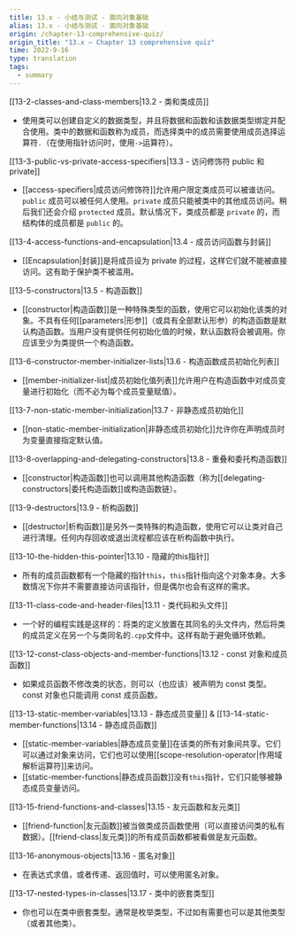 ```yaml
---
title: 13.x - 小结与测试 - 面向对象基础
alias: 13.x - 小结与测试 - 面向对象基础
origin: /chapter-13-comprehensive-quiz/
origin_title: "13.x — Chapter 13 comprehensive quiz"
time: 2022-9-16
type: translation
tags:
  - summary
---
```


[[13-2-classes-and-class-members|13.2 - 类和类成员]]

- 使用类可以创建自定义的数据类型，并且将数据和函数和该数据类型绑定并配合使用。类中的数据和函数称为成员，而选择类中的成员需要使用成员选择运算符`.`（在使用指针访问时，使用`->`运算符）。

[[13-3-public-vs-private-access-specifiers|13.3 - 访问修饰符 public 和 private]]

- [[access-specifiers|成员访问修饰符]]允许用户限定类成员可以被谁访问。`public` 成员可以被任何人使用。`private` 成员只能被类中的其他成员访问。稍后我们还会介绍 `protected` 成员。默认情况下，类成员都是 `private` 的，而结构体的成员都是 `public` 的。

[[13-4-access-functions-and-encapsulation|13.4 - 成员访问函数与封装]]

- [[Encapsulation|封装]]是将成员设为 private 的过程，这样它们就不能被直接访问。这有助于保护类不被滥用。

[[13-5-constructors|13.5 - 构造函数]]

- [[constructor|构造函数]]是一种特殊类型的函数，使用它可以初始化该类的对象。不具有任何[[parameters|形参]]（或具有全部默认形参）的构造函数是默认构造函数。当用户没有提供任何初始化值的时候，默认函数将会被调用。你应该至少为类提供一个构造函数。

[[13-6-constructor-member-initializer-lists|13.6 - 构造函数成员初始化列表]]

- [[member-initializer-list|成员初始化值列表]]允许用户在构造函数中对成员变量进行初始化（而不必为每个成员变量赋值）。

[[13-7-non-static-member-initialization|13.7 - 非静态成员初始化]]

- [[non-static-member-initialization|非静态成员初始化]]允许你在声明成员时为变量直接指定默认值。

[[13-8-overlapping-and-delegating-constructors|13.8 - 重叠和委托构造函数]]

- [[constructor|构造函数]]也可以调用其他构造函数（称为[[delegating-constructors|委托构造函数]]或构造函数链）。

[[13-9-destructors|13.9 - 析构函数]]

- [[destructor|析构函数]]是另外一类特殊的构造函数，使用它可以让类对自己进行清理。任何内存回收或退出流程都应该在析构函数中执行。

[[13-10-the-hidden-this-pointer|13.10 - 隐藏的this指针]]

- 所有的成员函数都有一个隐藏的指针`this`，`this`指针指向这个对象本身。大多数情况下你并不需要直接访问该指针，但是偶尔也会有这样的需求。

[[13-11-class-code-and-header-files|13.11 - 类代码和头文件]]

- 一个好的编程实践是这样的：将类的定义放置在其同名的头文件内，然后将类的成员定义在另一个与类同名的`.cpp`文件中。这样有助于避免循环依赖。

[[13-12-const-class-objects-and-member-functions|13.12 - const 对象和成员函数]]

- 如果成员函数不修改类的状态，则可以（也应该）被声明为 const 类型。const 对象也只能调用 const 成员函数。

[[13-13-static-member-variables|13.13 - 静态成员变量]] & [[13-14-static-member-functions|13.14 - 静态成员函数]]

- [[static-member-variables|静态成员变量]]在该类的所有对象间共享。它们可以通过对象来访问，它们也可以使用[[scope-resolution-operator|作用域解析运算符]]来访问。
- [[static-member-functions|静态成员函数]]没有`this`指针，它们只能够被静态成员变量访问。

[[13-15-friend-functions-and-classes|13.15 - 友元函数和友元类]]

- [[friend-function|友元函数]]被当做类成员函数使用（可以直接访问类的私有数据）。[[friend-class|友元类]]的所有成员函数都被看做是友元函数。

[[13-16-anonymous-objects|13.16 - 匿名对象]]

- 在表达式求值，或者传递、返回值时，可以使用匿名对象。

[[13-17-nested-types-in-classes|13.17 - 类中的嵌套类型]]

- 你也可以在类中嵌套类型。通常是枚举类型，不过如有需要也可以是其他类型（或者其他类）。
